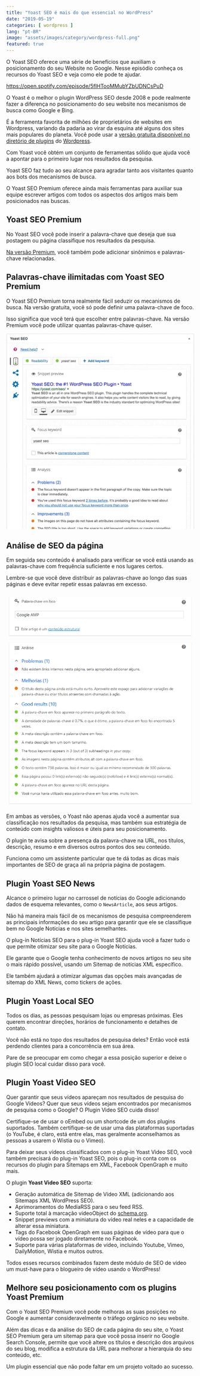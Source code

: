 ```yaml
---
title: "Yoast SEO é mais do que essencial no WordPress"
date: "2019-05-19"
categories: [ wordpress ]
lang: "pt-BR"
image: "assets/images/category/wordpress-full.png"
featured: true
---
```


O Yoast SEO oferece uma série de benefícios que auxiliam o posicionamento do seu Website no Google. Nesse episódio conheça os recursos do Yoast SEO e veja como ele pode te ajudar.

https://open.spotify.com/episode/5flHTooMMubYZbUDNCsPuD

O Yoast é o melhor o plugin WordPress SEO desde 2008 e pode realmente fazer a diferença no posicionamento do seu website nos mecanismos de busca como Google e Bing.

É a ferramenta favorita de milhões de proprietários de websites em Wordpress, variando da padaria ao virar da esquina até alguns dos sites mais populares do planeta. Você pode usar a [versão gratuita disponível no diretório de plugins](https://br.wordpress.org/plugins/wordpress-seo/) do [Wordpress](https://www.luizeof.com.br/).

Com Yoast você obtém um conjunto de ferramentas sólido que ajuda você a apontar para o primeiro lugar nos resultados da pesquisa.

Yoast SEO faz tudo ao seu alcance para agradar tanto aos visitantes quanto aos bots dos mecanismos de busca.

O Yoast SEO Premium oferece ainda mais ferramentas para auxiliar sua equipe escrever artigos com todos os aspectos dos artigos mais bem posicionados nas buscas.

## Yoast SEO Premium

No Yoast SEO você pode inserir a palavra-chave que deseja que sua postagem ou página classifique nos resultados da pesquisa.

[Na versão Premium](https://yoast.com/wordpress/plugins/seo/), você também pode adicionar sinônimos e palavras-chave relacionadas.

## Palavras-chave ilimitadas com Yoast SEO Premium

O Yoast SEO Premium torna realmente fácil seduzir os mecanismos de busca. Na versão gratuita, você só pode definir uma palavra-chave de foco.

Isso significa que você terá que escolher entre palavras-chave. Na versão Premium você pode utilizar quantas palavras-chave quiser.

![Palavras-chave Ilimitadas com Yoast SEO Premium](/assets/images/0_iUikEo8NO0d6WyKS.png)

## Análise de SEO da página

Em seguida seu conteúdo é analisado para verificar se você está usando as palavras-chave com frequência suficiente e nos lugares certos.

Lembre-se que você deve distribuir as palavras-chave ao longo das suas páginas e deve evitar repetir essas palavras em excesso.

![Análise do Yoast SEO da página](/assets/images/0_65a4LlpSgWjmC_j6.png)

Em ambas as versões, o Yoast não apenas ajuda você a aumentar sua classificação nos resultados da pesquisa, mas também sua estratégia de conteúdo com insights valiosos e úteis para seu posicionamento.

O plugin te avisa sobre a presença da palavra-chave na URL, nos títulos, descrição, resumo e em diversos outros pontos dos seu conteúdo.

Funciona como um assistente particular que te dá todas as dicas mais importantes de SEO de graça ali na própria página de postagem.

## Plugin Yoast SEO News

Alcance o primeiro lugar no carrossel de notícias do Google adicionando dados de esquema relevantes, como o `NewsArticle`, aos seus artigos.

Não há maneira mais fácil de os mecanismos de pesquisa compreenderem as principais informações do seu artigo para garantir que ele se classifique bem no Google Notícias e nos sites semelhantes.

O plug-in Notícias SEO para o plug-in Yoast SEO ajuda você a fazer tudo o que permite otimizar seu site para o Google Notícias.

Ele garante que o Google tenha conhecimento de novos artigos no seu site o mais rápido possível, usando um Sitemap de notícias XML específico.

Ele também ajudará a otimizar algumas das opções mais avançadas de sitemap do XML News, como tickers de ações.

## Plugin Yoast Local SEO

Todos os dias, as pessoas pesquisam lojas ou empresas próximas. Eles querem encontrar direções, horários de funcionamento e detalhes de contato.

Você não está no topo dos resultados de pesquisa deles? Então você está perdendo clientes para a concorrência em sua área.

Pare de se preocupar em como chegar a essa posição superior e deixe o plugin SEO local cuidar disso para você.

## Plugin Yoast Video SEO

Quer garantir que seus vídeos apareçam nos resultados de pesquisa do Google Videos? Quer que seus vídeos sejam encontrados por mecanismos de pesquisa como o Google? O Plugin Video SEO cuida disso!

Certifique-se de usar o oEmbed ou um shortcode de um dos plugins suportados. Também certifique-se de usar uma das plataformas suportadas (o YouTube, é claro, está entre elas, mas geralmente aconselhamos as pessoas a usarem o Wistia ou o Vimeo).

Para deixar seus vídeos classificados com o plug-in Yoast Video SEO, você também precisará do plug-in Yoast SEO, pois o plug-in conta com os recursos do plugin para Sitemaps em XML, Facebook OpenGraph e muito mais.

O plugin **Yoast Video SEO** suporta:

- Geração automática de Sitemap de Vídeo XML (adicionando aos Sitemaps XML WordPress SEO).
- Aprimoramentos do MediaRSS para o seu feed RSS.
- Suporte total à marcação videoObject do [schema.org](https://schema.org/).
- Snippet previews com a miniatura do vídeo real neles e a capacidade de alterar essa miniatura.
- Tags do Facebook OpenGraph em suas páginas de vídeo para que o vídeo possa ser jogado diretamente no Facebook.
- Suporte para várias plataformas de vídeo, incluindo Youtube, Vimeo, DailyMotion, Wistia e muitos outros.

Todos esses recursos combinados fazem deste módulo de SEO de vídeo um must-have para o blogueiro de vídeo usando o WordPress!

## Melhore seu posicionamento com os plugins Yoast Premium

Com o Yoast SEO Premium você pode melhoras as suas posições no Google e aumentar consideravelmente o tráfego orgânico no seu website.

Além das dicas e da análise do SEO de cada página do seu site, o Yoast SEO Premium gera um sitemap para que você possa inserir no Google Search Console, permite que você altere os títulos e descrição dos arquivos do seu blog, modifica a estrutura da URL para melhorar a hierarquia do seu conteúdo, etc.

Um plugin essencial que não pode faltar em um projeto voltado ao sucesso.
